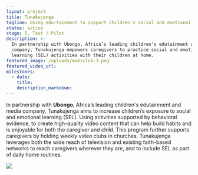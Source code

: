 ```yaml
---
layout: project
title: Tunakujenga
tagline: Using edu-tainment to support children's social and emotional learning at home
status: active
stage: 5. Test / Pilot
description: >-
  In partnership with Ubongo, Africa’s leading children's edutainment and media
  company, Tunakujenga empowers caregivers to practice social and emotional
  learning (SEL) activities with their children at home.
featured_image: /uploads/momsclub-3.png
featured_video_url:
milestones:
  - date:
    title:
    description_markdown:
---
```


In partnership with **Ubongo**, Africa’s leading children's edutainment and media company, Tunakujenga aims to increase children’s exposure to social and emotional learning (SEL). Using activities supported by behavioral evidence, to create high-quality video content that can help build habits and is enjoyable for both the caregiver and child. This program further supports caregivers by holding weekly video clubs in churches. Tunakujenga leverages both the wide reach of television and existing faith-based networks to reach caregivers wherever they are, and to include SEL as part of daily home routines.

![](/uploads/momsclub-4.png)